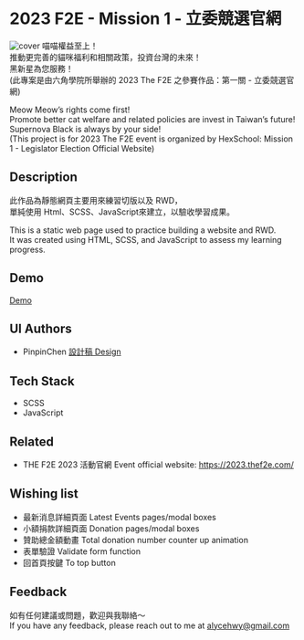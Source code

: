 # 2023 F2E - Mission 1 - 立委競選官網
![cover](https://images.thef2e.com//works/819_2023-11-08T16:02:57.321Z.png)
  喵喵權益至上！  
  推動更完善的貓咪福利和相關政策，投資台灣的未來！  
  黑新星為您服務！  
  (此專案是由六角學院所舉辦的 2023 The F2E 之參賽作品：第一關 - 立委競選官網)  

  Meow Meow’s rights come first!  
  Promote better cat welfare and related policies are invest in Taiwan’s future!  
  Supernova Black is always by your side!  
  (This project is for 2023 The F2E event is organized by HexSchool: Mission 1 - Legislator Election Official Website)  

## Description

  此作品為靜態網頁主要用來練習切版以及 RWD，  
  單純使用 Html、SCSS、JavaScript來建立，以驗收學習成果。  

  This is a static web page used to practice building a website and RWD.  
  It was created using HTML, SCSS, and JavaScript to assess my learning progress.  

## Demo

  [Demo](https://alycehwy.github.io/2023F2E-Mission1/)

## UI Authors

- PinpinChen [設計稿 Design](https://www.figma.com/file/3jLMmrhDl3UkjTKbU5YCye/2023-F2E-%E7%AB%8B%E5%A7%94%E7%AB%B6%E9%81%B8%E5%AE%98%E7%B6%B2?node-id=6%3A39&mode=dev)

## Tech Stack

- SCSS
- JavaScript

## Related

- THE F2E 2023 活動官網 Event official website: https://2023.thef2e.com/

## Wishing list

- 最新消息詳細頁面 Latest Events pages/modal boxes
- 小額捐款詳細頁面 Donation pages/modal boxes
- 贊助總金額動畫 Total donation number counter up animation
- 表單驗證 Validate form function
- 回首頁按鍵 To top button

## Feedback

  如有任何建議或問題，歡迎與我聯絡～  
  If you have any feedback, please reach out to me at alycehwy@gmail.com  

